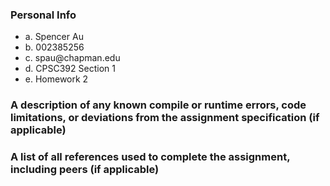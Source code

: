### Personal Info
<ul>
<li>a. Spencer Au</li>
<li>b. 002385256</li>
<li>c. spau@chapman.edu</li>
<li>d. CPSC392 Section 1</li>
<li>e. Homework 2</li>
</ul>

### A	description	of	any	known	compile	or	runtime	errors,	code	limitations,	or	deviations from	the	assignment	specification (if	applicable)

### A	list of	all	references	used	to	complete	the	assignment,	including	peers	(if	applicable)
